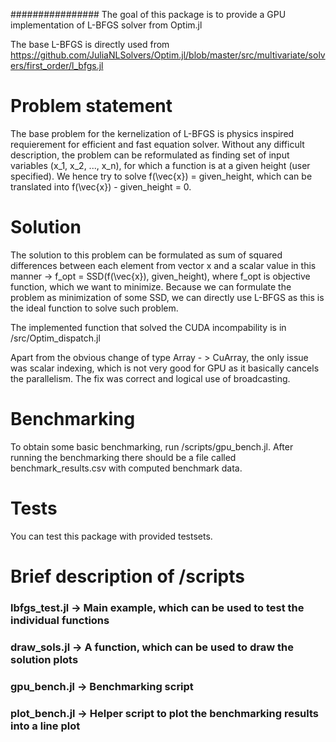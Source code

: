 ################
The goal of this package is to provide a GPU implementation of L-BFGS solver from Optim.jl

The base L-BFGS is directly used from https://github.com/JuliaNLSolvers/Optim.jl/blob/master/src/multivariate/solvers/first_order/l_bfgs.jl


# Problem statement

The base problem for the kernelization of L-BFGS is physics inspired requierement for efficient and fast equation solver. Without any difficult description, the problem can be reformulated as finding set of input variables (x_1, x_2, ..., x_n), for which a function is at a given height (user specified). We hence try to solve f(\vec{x}) = given_height, which can be translated into  f(\vec{x}) - given_height = 0. 

# Solution
The solution to this problem can be formulated as sum of squared differences between each element from vector x and a scalar value in this manner -> f_opt = SSD(f(\vec{x}), given_height), where f_opt is objective function, which we want to minimize. Because we can formulate the problem as minimization of some SSD, we can directly use L-BFGS as this is the ideal function to solve such problem. 

The implemented function that solved the CUDA incompability is in /src/Optim_dispatch.jl

Apart from the obvious change of type Array - > CuArray,
the only issue was scalar indexing, which is not very good for GPU as it basically cancels the parallelism. The fix was correct and logical use of broadcasting. 

# Benchmarking
To obtain some basic benchmarking, run /scripts/gpu_bench.jl. After running the benchmarking there should be a file called benchmark_results.csv with computed benchmark data. 


# Tests

You can test this package with provided testsets.



# Brief description of /scripts

### lbfgs_test.jl -> Main example, which can be used to test the individual functions
### draw_sols.jl -> A function, which can be used to draw the solution plots 
### gpu_bench.jl -> Benchmarking script
### plot_bench.jl -> Helper script to plot the benchmarking results into a line plot